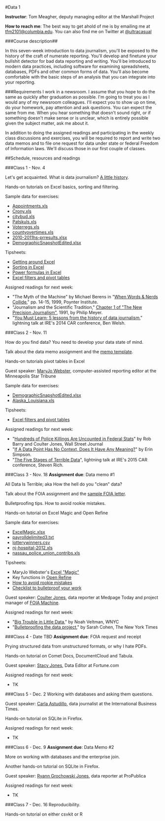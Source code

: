 #Data 1

**Instructor**: Tom Meagher, deputy managing editor at the Marshall Project

**How to reach me**: The best way to get ahold of me is by emailing me at tfm2101@columbia.edu. You can also find me on Twitter at [@ultracasual](https://www.twitter.com/ultracasual)


###Course description##

In this seven-week introduction to data journalism, you'll be exposed to the history of the craft of numerate reporting.
You'll develop and finetune your bullshit detector for bad data reporting and writing. You'll be introduced to modern data practices, including software for examining spreadsheets, databases, PDFs and other common forms of data.
You'll also become comfortable with the basic steps of an analysis that you can integrate into your reporting.

###Requirements
I work in a newsroom. I assume that you hope to do the same as quickly after graduation as possible. I'm going to treat you as I would any of my newsroom colleagues. I'll expect you to show up on time, do your homework, pay attention and ask questions. You can expect the same from me.
When you hear something that doesn't sound right, or if something doesn't make sense or is unclear, which is entirely possible given the subject matter, ask me about it.

In addition to doing the assigned readings and participating in the weekly class discussions and exercises, you will be required to report and write two data memos and to file one request for data under state or federal Freedom of Information laws. We'll discuss those in our first couple of classes.

##Schedule, resources and readings

###Class 1 - Nov. 4

Let's get acquainted. What *is* data journalism? [A little history](https://www.haikudeck.com/p/GWP9Ol8aZw).

Hands-on tutorials on Excel basics, sorting and filtering.

Sample data for exercises:
* [Appointments.xls](http://www.tommeagher.com/files/data/3appointmentsclass.xls)
* [Crony.xls](http://www.tommeagher.com/files/data/8crony.xls)
* [citybud.xls](http://www.tommeagher.com/files/data/10citybud.xls)
* [Patskuls.xls](http://www.tommeagher.com/files/data/1patskuls.xls)
* [Voterregs.xls](http://www.tommeagher.com/files/data/2voter-regs.xls)
* [countyovertimes.xls](http://www.tommeagher.com/files/data/3county-overtimes.xls)
* [2010-2011hs-prresults.xlsx](http://www.tommeagher.com/files/data/2010-2011hs-prresults.xlsx)
* [DemographicSnapshotEdited.xlsx](http://www.tommeagher.com/files/data/demographicsnapshot2012public.csv)

Tipsheets:

* [Getting around Excel](http://www.tommeagher.com/files/tips/xlgetaround.doc)
* [Sorting in Excel](http://www.tommeagher.com/files/tips/xlsort.doc)
* [Power formulas in Excel](http://www.tommeagher.com/files/tips/xlpowerformula.doc)
* [Excel filters and pivot tables](https://github.com/tommeagher/data1-fall2015/raw/master/tipsheets/excel/xlpivot_updated.pdf)

Assigned readings for next week:

* "The Myth of the Machine" by Michael Berens in "[When Words & Nerds Collide](https://s3.amazonaws.com/s3.documentcloud.org/documents/757701/nerds-and-words.pdf)," pp. 14-15, 1999, Poynter Institute.
* "Journalism and the Scientific Tradition," [Chapter 1 of "The New Precision Journalism"](https://www.unc.edu/~pmeyer/book/Chapter1.htm), 1991, by Philip Meyer.
* "[You Must Learn; 5 lessons from the history of data journalism](https://vimeo.com/92782667)," lightning talk at IRE's 2014 CAR conference, Ben Welsh.

###Class 2 - Nov. 11

How do you find data? You need to develop your data state of mind.

Talk about the data memo assignment and the [memo template](https://github.com/tommeagher/data1-fall2015/blob/master/data-memo-outline.md).

Hands-on tutorials pivot tables in Excel

Guest speaker: [MaryJo Webster](https://twitter.com/maryjowebster), computer-assisted reporting editor at the Minneapolis Star Tribune

Sample data for exercises:
* [DemographicSnapshotEdited.xlsx](http://www.tommeagher.com/files/data/demographicsnapshot2012public.csv)
* [Alaska_Louisiana.xls](http://www.tommeagher.com/files/data/Alaska_Louisiana.xls)

Tipsheets:
* [Excel filters and pivot tables](https://github.com/tommeagher/data1-fall2015/raw/master/tipsheets/excel/xlpivot_updated.pdf)

Assigned readings for next week:

* "[Hundreds of Police Killings Are Uncounted in Federal Stats](http://www.wsj.com/articles/hundreds-of-police-killings-are-uncounted-in-federal-statistics-1417577504)" by Rob Barry and Coulter Jones, Wall Street Journal
* "[If A Data Point Has No Context, Does It Have Any Meaning?](https://storify.com/AthertonKD/if-a-data-point-has-no-context-does-it-have-any-me)" by Erin Simpson.
* "[The Five Stages of Terrible Data](https://player.vimeo.com/video/122459415)", lightning talk at IRE's 2015 CAR conference, Steven Rich.

###Class 3 - Nov. 18
**Assignment due**: Data memo #1

All Data Is Terrible; aka How the hell do you "clean" data?

Talk about the FOIA assignment and the [sample FOIA letter](https://github.com/tommeagher/data1-fall2015/blob/master/foia-letter-sample.md).

Bulletproofing tips. How to avoid rookie mistakes.

Hands-on tutorial on Excel Magic and Open Refine

Sample data for exercises:
* [ExcelMagic.xlsx](http://www.tommeagher.com/files/data/ExcelMagic.xlsx)
* [payrolldelimited3.txt](http://www.tommeagher.com/files/data/payrolldelimited3.txt)
* [lotterywinners.csv](http://www.tommeagher.com/files/data/lotterywinners.csv)
* [nj-hospital-2012.xls](http://www.tommeagher.com/files/data/nj-hospital-2012.xls)
* [nassau_police_union_contribs.xls](http://www.tommeagher.com/files/data/nassau_police_union_contribs.xls)

Tipsheets:
* MaryJo Webster's [Excel "Magic"](https://mjwebster.github.io/DataJ/tipsheets/ExcelMagic.pdf)
* Key functions in [Open Refine](https://docs.google.com/document/d/1kRoK6oDtgRO-g1KAHBMaAFPFOEGYsr5p5kpllRIn_og/edit?usp=sharing)
* [How to avoid rookie mistakes](https://mjwebster.github.io/DataJ/Other/RookieMistakes.pdf)
* [Checklist to bulletproof your work](http://www.tommeagher.com/blog/2012/06/checklist.html)

Guest speaker: [Coulter Jones](https://twitter.com/coulterjones), data reporter at Medpage Today and project manager of [FOIA Machine](https://www.foiamachine.org/).

Assigned readings for next week:
* "[Big Trouble in Little Data](http://www.wnyc.org/story/big-trouble-little-data/)," by Noah Veltman, WNYC
* "[Bulletproofing the data project](https://github.com/sarahcnyt/stabile/blob/master/docs/bulletproof.md)," by Sarah Cohen, The New York Times

###Class 4 - Date TBD
**Assignment due**: FOIA request and receipt

Prying structured data from unstructured formats, or why I hate PDFs.

Hands-on tutorial on Comet Docs, DocumentCloud and Tabula.

Guest speaker: [Stacy Jones](https://twitter.com/stacyannj), Data Editor at Fortune.com

Assigned readings for next week:
*  TK

###Class 5 - Dec. 2
Working with databases and asking them questions.

Guest speaker: [Carla Astudillo](https://twitter.com/carla_astudi), data journalist at the International Business Times.

Hands-on tutorial on SQLite in Firefox.

Assigned readings for next week:
*  TK

###Class 6 - Dec. 9
**Assignment due**: Data Memo #2

More on working with databases and the enterprise join.

Another hands-on tutorial on SQLite in Firefox.

Guest speaker: [Ryann Grochowski Jones](http://twitter.com/ryanngro), data reporter at ProPublica

Assigned readings for next week:
*  TK

###Class 7 - Dec. 16
Reproducibility.

Hands-on tutorial on either csvkit or R